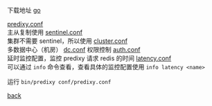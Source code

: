 下载地址 [go](https://github.com/joyieldInc/predixy/releases/)

[predixy.conf](1/1.md)  
主从复制使用 [sentinel.conf](1/2.md)  
集群不需要 sentinel，所以使用 [cluster.conf](1/3.md)  
多数据中心（机房） [dc.conf](1/4.md)
权限控制 [auth.conf](1/5.md)  
延时监控配置，监控 predixy 请求 redis 的时间 [latency.conf](1/6.md)  
可以通过 `info` 命令查看，查看具体的监控配置使用 `info latency <name>`  

运行 `bin/predixy conf/predixy.conf`  

[back](../19.md)  